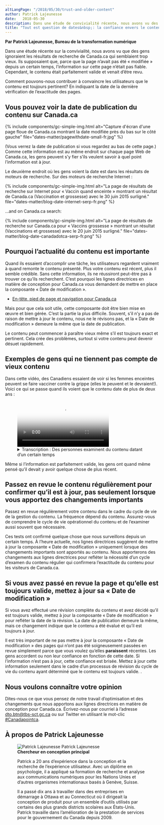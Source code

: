 ```yaml
---
altLangPage: "/2018/05/30/trust-and-older-content"
author: Patrick Lajeunesse
date:   2018-05-30
description: Dans une étude de convivialité récente, nous avons vu des gens qui n’ont pas tenu compte des résultats de recherche de Canada.ca qui semblaient trop vieux. Découvrez comment vous pouvez valider votre contenu et montrer qu'il est toujours à jour.
title: "Tout est question de dates&nbsp;: la confiance envers le contenu ancien sur Canada.ca"
---
```

**Par Patrick Lajeunesse, Bureau de la transformation numérique**

Dans une étude récente sur la convivialité, nous avons vu que des gens ignoraient les résultats de recherche de Canada.ca qui semblaient trop vieux. Ils supposaient que, parce que la page n’avait pas été «&nbsp;modifiée&nbsp;» depuis un certain temps, l’information sur cette page n’était pas fiable. Cependant, le contenu était parfaitement valide et venait d’être revu.

Comment pouvons-nous contribuer à convaincre les utilisateurs que le contenu est toujours pertinent? En indiquant la date de la dernière vérification de l’exactitude des pages.

## Vous pouvez voir la date de publication du contenu sur Canada.ca

{% include components/gc-simple-img.html
   alt="Capture d'écran d'une page floue de Canada.ca montrant la date modifiée près du bas sur le côté gauche"
   file="dates-matter/pagewithdate-small-fr.jpg"
%}

(Vous verrez la date de publication si vous regardez au bas de cette page.)
Comme cette information est au même endroit sur chaque page Web de Canada.ca, les gens peuvent s’y fier s’ils veulent savoir à quel point l’information est à jour.

Le deuxième endroit où les gens voient la date est dans les résultats de moteurs de recherche. Sur des moteurs de recherche Internet&nbsp;:

{% include components/gc-simple-img.html
   alt="La page de résultats de recherche sur Internet pour «&nbsp;Vaccin quand enceinte&nbsp;» montrant un résultat de Canada.ca (Vaccination et grossesse) avec le 30 juin 2015 surligné."
   file="dates-matter/blog-date-internet-serp-fr.png"
%}

...and on Canada.ca search:

{% include components/gc-simple-img.html
   alt="La page de résultats de recherche sur Canada.ca pour «&nbsp;Vaccins grossesse&nbsp;» montrant un résultat (Vaccinations et grossesse) avec le 20 juin 2015 surligné."
   file="dates-matter/blog-date-canadadotca-serp-fr.png"
%}

## Pourquoi l’actualité du contenu est importante

Quand ils essaient d’accomplir une tâche, les utilisateurs regardent vraiment à quand remonte le contenu présenté. Plus votre contenu est récent, plus il semble crédible. Sans cette information, ils ne réussiront peut-être pas à trouver ce qu’ils recherchent.
C’est pourquoi les lignes directrices en matière de conception pour Canada.ca vous demandent de mettre en place la composante «&nbsp;Date de modification&nbsp;».

<ul><li> <a href="https://www.canada.ca/fr/secretariat-conseil-tresor/services/communications-gouvernementales/specifications-contenu-architecture-information-canada/en-tetes-pieds-page-navigation.html#toc3">En-tête, pied de page et navigation pour Canada.ca</a></li></ul>

Mais pour que cela soit utile, cette composante doit être bien mise en œuvre et bien gérée. C’est la partie la plus difficile. Souvent, s’il n’y a pas de raison de mettre à jour le contenu, nous ne le révisons pas, et la «&nbsp;Date de modification&nbsp;» demeure la même que la date de publication.

Le contenu peut commencer à paraître vieux même s’il est toujours exact et pertinent. Cela crée des problèmes, surtout si votre contenu peut devenir désuet rapidement.


## Exemples de gens qui ne tiennent pas compte de vieux contenu

Dans cette vidéo, des Canadiens essaient de voir si les femmes enceintes peuvent se faire vacciner contre la grippe (elles le peuvent et le devraient!). Voici ce qui se passe quand ils voient que le contenu date de plus de deux ans&nbsp;:


<figure class="wb-mltmd wb-init video cc_on">
	<video poster="/images/dates-matter/old-content-video-poster.jpg" title="Penser que l'information est périmée">
		<source type="video/mp4" src="/images/dates-matter/trust-of-old-content-fr.mp4" />
		<track src="#inline-captions" kind="captions" data-type="text/html" srclang="fr" label="French" />
	</video>
  <figcaption>
    <details id="inline-captions">
      <summary>Transcription&nbsp;: Des personnes examinent du contenu datant d’un certain temps</summary>
      <p class="wet-boew-vd">(Participant 1)</p>
      <p class="wet-boew-vd">(Vidéo montrant une personne qui regarde une page de résultats de recherche de Canada.ca. Du texte indique un résultat pour «&nbsp;Vaccination et grossesse&nbsp;», dont la date est le «&nbsp;20 juin 2015&nbsp;».)</p>
      <span class="wb-tmtxt" data-begin="6.02s" data-dur="6.84s">Ça date de 2015, alors je vais défiler un peu pour voir si peut-être...</span>
      <p class="wet-boew-vd">(L’image fait un zoom sur les commandes de filtre sur le côté de la page. La souris passe sur «&nbsp;Par date&nbsp;: dernière année&nbsp;» et clique sur le lien.)</p>
      <span class="wb-tmtxt" data-begin="14.12s" data-dur="4.84s">... peut-être de la dernière année. Je vais filtrer mes résultats...</span>
      <p class="wet-boew-vd">(Les résultats de la recherche sont rechargés et la page Vaccination et grossesse a disparu.)</p>
      <span class="wb-tmtxt" data-begin="17.12s" data-dur="4.84s">... au cas où il y aurait quelque chose de plus actuel.</span>
      <p class="wet-boew-vd">(Le texte indique que «&nbsp;Le filtre a caché le meilleur résultat&nbsp;».)</p>
      <p class="wet-boew-vd">(Participant 2)</p>
      <p class="wet-boew-vd">(Une personne consulte une page de résultats de recherche Canada.ca sur un téléphone mobile.)</p>
      <span class="wb-tmtxt" data-begin="26.12s" data-dur="3.84s">Cette information remonte à 2015.</span>
      <p class="wet-boew-vd">(Elle sélectionne le premier résultat et consulte la page Vaccination et grossesse. Elle commence à défiler vers le bas.)</p>
      <span class="wb-tmtxt" data-begin="29.00s" data-dur="4.84s">Je me demande s’il y a quelque chose de plus récent.</span>
      <span class="wb-tmtxt" data-begin="32.00s" data-dur="3.84s">Bien que ce ne soit pas très vieux...</span>
      <span class="wb-tmtxt" data-begin="36.41s" data-dur="3.84s">... Je me sentirais mieux s’il y avait quelque chose de plus récent.</span>
      <p class="wet-boew-vd">(Participant 3)</p>
      <p class="wet-boew-vd">(Une autre personne qui utilise un téléphone mobile différent consulte les résultats de sa recherche sur Canada.ca. Elle fait défiler les résultats et examine le premier.)</p>
      <span class="wb-tmtxt" data-begin="47.72s" data-dur="3.84s">Vaccination et grossesse, OK...</span>
      <p class="wet-boew-vd">(Elle semble s’apprêter à cliquer sur le lien, mais hésite.)</p>
      <span class="wb-tmtxt" data-begin="52.42s" data-dur="3.84s">... mais ça date de 2015</span>
      <span class="wb-tmtxt" data-begin="55.12s" data-dur="3.84s">Où sont les renseignements les plus récents?</span>
    </details>
  </figcaption>
</figure>


Même si l’information est parfaitement valide, les gens ont quand même pensé qu’il devait y avoir quelque chose de plus récent.

## Passez en revue le contenu régulièrement pour confirmer qu’il est à jour, pas seulement lorsque vous apportez des changements importants

Passez en revue régulièrement votre contenu dans le cadre du cycle de vie de la gestion du contenu. La fréquence dépend du contenu. Assurez-vous de comprendre le cycle de vie opérationnel du contenu et de l’examiner aussi souvent que nécessaire.

Ces tests ont confirmé quelque chose que nous surveillons depuis un certain temps. À l’heure actuelle, nos lignes directrices suggèrent de mettre à jour la composante «&nbsp;Date de modification&nbsp;» uniquement lorsque des changements importants sont apportés au contenu. Nous apporterons des changements aux lignes directrices pour refléter la nécessité d’un cycle d’examen du contenu régulier qui confirmera l’exactitude du contenu pour les visiteurs de Canada.ca.

## Si vous avez passé en revue la page et qu’elle est toujours valide, mettez à jour sa «&nbsp;Date de modification&nbsp;»

Si vous avez effectué une révision complète du contenu et avez décidé qu’il est toujours valide, mettez à jour la composante «&nbsp;Date de modification&nbsp;» pour refléter la date de la révision. La date de publication demeure la même, mais ce changement indique que le contenu a été évalué et qu’il est toujours à jour.

Il est très important de ne pas mettre à jour la composante «&nbsp;Date de modification&nbsp;» des pages qui n’ont pas été soigneusement passées en revue simplement parce que vous voulez qu’elles **paraissent** récentes. Les gens accordent ou non leur confiance en fonction de cette date. Si l’information n’est pas à jour, cette confiance est brisée. Mettez à jour cette information seulement dans le cadre d’un processus de révision du cycle de vie du contenu ayant déterminé que le contenu est toujours valide. .

## Nous voulons connaître votre opinion

Dites-nous ce que vous pensez de notre travail d’optimisation et des changements que nous apportons aux lignes directrices en matière de conception pour Canada.ca. Écrivez-nous par courriel à l’adresse [dto.btn@tbs-sct.gc.ca](mailto:dto.btn@tbs-sct.gc.ca) ou sur Twitter en utilisant le mot-clic <a href="https://twitter.com/search?q=%23Canadapointca">#Canadapointca</a>.

## À propos de Patrick Lajeunesse

<figure class="row">
  <div class="col-md-3 col-xs-12">
    <div class="pull-left mrgn-bttm-md">
      <img class="img-responsive mrgn-bttm-md" src="/images/DTO-aboutus/DTO_blog_photo_DSC_3035_277x370.jpg" alt="Patrick Lajeunesse" />
      Patrick Lajeunesse <br />
      <b>Chercheur en conception principal</b>
    </div>
  </div>
  <div class="col-md-9 col-xs-12">
    <figcaption>
      <p>Patrick a 20 ans d’expérience dans la conception et la recherche de l’expérience utilisateur. Avec un diplôme en psychologie, il a appliqué sa formation de recherche et analyse aux communications numériques pour les Nations Unies et d’autres organismes internationaux basés à Genève, Suisse.</p><p>Il a passé dix ans à travailler dans des entreprises en démarrage à Ottawa et au Connecticut où il dirigeait la conception de produit pour un ensemble d’outils utilisés par certains des plus grands districts scolaires aux États-Unis. Patrick travaille dans l’amélioration de la prestation de services pour le gouvernement du Canada depuis 2009.</p>
    </figcaption>
  </div>
</figure>